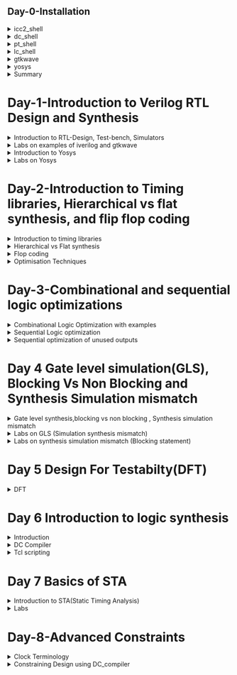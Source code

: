 ## Day-0-Installation

	
 <details>
 <summary>icc2_shell </summary>
ICC2 compiler is a complete netlist-to-GDSII implementation system that includes early design exploration and prototyping, detailed design planning, block implementation, chip assembly, and sign-off-driven design closure. It is invoked using the command icc2_shell     

Below is the screenshot showing the successful launch:

<img width="1085" alt="icc2_shell" src="https://github.com/AbhishekChinchani/Samsung_pd/blob/3e0e2b03e90d202a407834f16c21cc39f0c6500c/Samsung_PD_%23day0/icc2.png">
</details>
 <details>
 <summary>dc_shell</summary>
Design Compiler is the command line interface of Synopsys synthesis tool. It includes innovative topographical technology that enables a predictable flow resulting in faster time to results.It is invoked using the command dc_shell    

Below is the screenshot showing the successful launch:

<img width="1085" alt="dc_shell" src="https://github.com/AbhishekChinchani/Samsung_pd/blob/b8c436bb42d7573a753b7de1dd16dab7a0637486/Samsung_PD_%23day0/dc_shell.png">
</details>

<details>
 <summary>pt_shell</summary>
PrimeTime is a Static Timing Analysis (STA) tool from Synopsys. This is a simple description to use PrimeTime for the VLSI class project. It is invoked using the command pt_shell   

Below is the screenshot showing the successful launch:

<img width="1085" alt="pt_shell" src="https://github.com/AbhishekChinchani/Samsung_pd/blob/b8c436bb42d7573a753b7de1dd16dab7a0637486/Samsung_PD_%23day0/pt_shell.png">
</details>

<details>
 <summary>lc_shell</summary>
Library Compiler (LC) parses this textual information for completeness and correctness, before converting it to a format, used globally by all Synopsys applications. It is invoked using the command lc_shell.   

Below is the screenshot showing the successful launch:

<img width="1085" alt="lc_shell" src="https://github.com/AbhishekChinchani/Samsung_pd/blob/b8c436bb42d7573a753b7de1dd16dab7a0637486/Samsung_PD_%23day0/lc_shell.png">
</details>

<details>
 <summary>gtkwave</summary>
GTKWave is the best free wave viewer and is the recommended viewer by the Icarus Verilog simulation tool. The GTKWave software is used as a simulation tool to verify the Verilog design code through a test bench. It is invoked using the command gtkwave.   

Below is the screenshot showing the successful launch:

<img width="1085" alt="gtkwave" src="https://github.com/AbhishekChinchani/Samsung_pd/blob/b8c436bb42d7573a753b7de1dd16dab7a0637486/Samsung_PD_%23day0/gtkwave.png">
</details>

<details>
 <summary>yosys</summary>
Yosys is a framework for RTL synthesis. It currently has extensive Verilog-2005 support and provides a basic set of synthesis algorithms for various application domains. It is invoked using the command yosys.

Below is the screenshot showing the successful launch:

<img width="1085" alt="yosys" src="https://github.com/AbhishekChinchani/Samsung_pd/blob/b8c436bb42d7573a753b7de1dd16dab7a0637486/Samsung_PD_%23day0/yosys.png">
</details>

<details>
 <summary> Summary </summary>
	
I invoked all the shells using the given commands and attached corresponding screenshots

</details>	

# Day-1-Introduction to Verilog RTL Design and Synthesis

 <details>
 <summary>Introduction to RTL-Design, Test-bench, Simulators</summary>
	 
 **RTL**: It is a design abstraction that models a synchronous digital circuit in terms of the data flow between hardware registers, and the logical operations performed on those signals. In RTL code we write code for combinational and sequential circuits like that of HDL, and VHDL.

 
**Testbench**: It is a program written in any language for the purposes of exercising and verifying the functional correctness of the hardware model as coded. We write this testbench in Verilog. Using this testbench we apply a stimulus to the RTL Design and verify its functionality by checking the output.

**Simulator**: RTL design is checked for adherence to its design specification using simulation by giving simple inputs. The tool used for this purpose is called Simulator. The simulator looks at the input changes and then evaluates the output. It produces an output in the form of a .vcd file.  

</details>	
 <details>
 <summary>Labs on examples of iverilog and gtkwave</summary>

 We performed all the lab examples on the Linux operating system.

 **Iverilog**: Icarus Verilog is an implementation of the Verilog hardware description language compiler that generates netlists in the desired format (EDIF). It supports the 1995, 2001, and 2005 versions of the standard, portions of SystemVerilog, and some extensions.

 **Gtkwave**: GTKWave is a fully featured GTK+ based wave viewer for Unix, Win32, and Mac OSX which reads LXT, LXT2, VZT, FST, and GHW files as well as standard Verilog VCD/EVCD files and allows their viewing.

 We made a directory namely VLSI and inside that directory we cloned vsdflow repository. This repository consists of the required .lib files and verilog codes for practice. 

 Below is the output wave form in gtkwave generated by performing a simulation of good_mux using iverilog. 
 
 The syntax of the code is: iverilog RTL_design_code Testbench
 

<img width="1085" alt="gtkwaveform" src="https://github.com/AbhishekChinchani/Samsung_pd/blob/16a2cefdc8b86645cce423a1fe983085cd3f6197/gtkwave_good_mux.png">
RTL design code of the 2:1 MUX
<img width="1085" alt="good_mux_design_code" src="https://github.com/AbhishekChinchani/Samsung_pd/blob/fa2af7bbb534461466344e6a065345318906e4c5/design%20_of_the_mux.png">
Testbench for 2:1 MUX
<img width="1085" alt="testbench" src="https://github.com/AbhishekChinchani/Samsung_pd/blob/16a2cefdc8b86645cce423a1fe983085cd3f6197/testbench_good_mux.png">

</details>
<details>
 <summary>Introduction to Yosys</summary>

 **Synthesis**: Synthesis in VLSI is the process of converting your code (program) into a circuit. In terms of logic gates, synthesis is the process of translating an abstract design into a properly implemented chip. It is a process of converting a RTL code into a gate level netlist. The tool used for this purpose is called synthesizer.

 **Yosys** : Yosys is a framework for RTL synthesis and more. It currently has extensive Verilog-2005 support and provides a basic set of synthesis algorithms for various application domains. Yosys is the core component of most our implementation and verification flows.

**Verification of synthesized design** : In order to make sure that there are no errors in netlist we need to verify the netlist generated by synthesizer. This can be done by giving netlist and testbench to a simulator which in turn produces a .vcd file , then verifying the vcd file gtkwave. The output produced by this vcd file should be same as the one generated by the RTL design code.

**Faster Cells Vs Slower Cells** :Load in digital circuit is of Capacitence. Faster the charging or dicharging of capacitance, lesser is the celll delay. However, for a quick charge/ discharge of capacitor, we need transistors capable of sourcing more current i.e, we need WIDE TRANSISTORS.

Wider transistors have lesser delay but consume more area and power. Narrow transistors are other way around. Faster cells come with a cost of area and power.

Selection of the Cells: We'll need to guide the Synthesizer to choose the flavour of cells that is optimum for implementation of logic circuit. Keeping in view of previous observations of faster vs slower cells,to avoid hold time violations, larger circuits, sluggish circuits, we offer guidance to synthesizer in the form of Constraints.
</details>

<details>
<summary>Labs on Yosys </summary>
 We were given the overview of this tool and the basic files required to perform the experiment on 2:1 MUX. 
 
 **Procedure** : First we need to read the liberty file using the code
 
 **read_liberty -lib <path of the .lib>**
 
 Then we need read the RTL Design code

 **read_verilog <RTL_Design_file>**

 After this we need to perform synthesis 

 **synth -top <instance_name>**
 
 generating netlist

 **abc -liberty <.lib path>**
 
This Netlist can be viewed in the synthesized circuit form using the **show** command    



<img width="1085" alt="ckt" src="https://github.com/AbhishekChinchani/Samsung_pd/blob/b16bd3962e6b14addfb035fca7c607c20f29a653/twoistoonemux.png">


The Nestlist code 
<img width="1085" alt="netlist" src="https://github.com/AbhishekChinchani/Samsung_pd/blob/f6284eee3d3d3865ac7099cbb31b27a44d7e8787/netlist.png">

Simplified Netlist code 
<img width="1085" alt="netlist" src="https://github.com/AbhishekChinchani/Samsung_pd/blob/f6284eee3d3d3865ac7099cbb31b27a44d7e8787/simp_netlist.png">
</details>


# Day-2-Introduction to Timing libraries, Hierarchical vs flat synthesis, and flip flop coding 

 <details>
 <summary>Introduction to timing libraries</summary>

 **Timing File** consists of ASCII representations of Timing, Area, and Power associated with the Standard cell. The Naming convention in the timing file follows PVT format (Process, Voltage, Temperature). For example, the standard library used in our case was  **sky130_fd_sc_hd_tt_025C_1v8**, this name suggests that we are using 130 nm technology and the process is typical, temperature is 25C, and 1v8 represents the voltage.

Below is the screenshot of a standard library file

<img width = "1085" alt="std_lib" src="https://github.com/AbhishekChinchani/Samsung_pd/blob/8cc214f938b327466e90dde958d486b2d36f7b9d/day%232/lib_file.png">

The timing File also consists of the technology used for standard cells as in the above example it is **CMOS**, it also specifies the delay model, unit of time, unit of voltage, unit of resistance, and many other units. 

For each gate cell based on the number of inputs(N), there will be 2^N combinations, and for each combination leakage power, area, delay, and all related parameters are mentioned. For example, consider the below screenshot the gate mentioned in the screenshot consists of 5 inputs so there will be 2^5 i.e 32 combinations, and for all the combinations power, delay, value, and all the features are mentioned in it.

<img  width="1085" alt="std_lib" src="https://github.com/AbhishekChinchani/Samsung_pd/blob/522961b79bd941674795678a161f1ee5465e484c/day%232/a21110.png">

The timing file consists of many different variations of the same gate cells.

Below image shows the comparison of the power consumption of different flavours of the same gate
<img  width="1085" alt="std_lib" src="https://github.com/AbhishekChinchani/Samsung_pd/blob/d014884bf2fa07de0fa6c458307678c51a5b9f25/day%232/power_consumption.png">

Below image shows the comparison of the delay times of different flavours of the same gate
<img  width="1085" alt="std_lib" src="https://github.com/AbhishekChinchani/Samsung_pd/blob/d014884bf2fa07de0fa6c458307678c51a5b9f25/day%232/delay.png">
</details>
<details>
 <summary>Hierarchical vs Flat synthesis</summary>
	
 **Hierarchical synthesis** : The basic flow of hierarchical design is simple… Dividing a design into multiple blocks (sometimes referred to as sub-chips, sub-blocks, modules, hierarchical blocks, etc.). Designers can work on the blocks separately and in parallel from RTL through physical implementation. Hierarchial design has blocks, subblocks in an hierarchy.

 Consider a multimodule combinational circuit which consists of two sub_modules one that of a **and** gate and other of a **or** gate. Below is the RTL Design code of multimodule.
 


```ruby
module sub_module2 (input a, input b, output y);
	assign y = a | b;
endmodule

module sub_module1 (input a, input b, output y);
	assign y = a&b;
endmodule


module multiple_modules (input a, input b, input c , output y);
wire net1;
sub_module1 u1(.a(a),.b(b),.y(net1));  //net1 = a&b
sub_module2 u2(.a(net1),.b(c),.y(y));  //y = net1|c ,ie y = a&b + c;
endmodule
```
The Schmetic of the multiple  model is as shown in the below figure.
<img  width="1085" alt="hand_writ_ckt" src="https://github.com/AbhishekChinchani/Samsung_pd/blob/0c2e5b9a02719702743f4bf1683199e4fa698174/day%232/multi.jpg">

When we perform synthesis in yosys it generates the following schematic instead of the  above  schematic
<img  width="1085" alt="hier" src="https://github.com/AbhishekChinchani/Samsung_pd/blob/d014884bf2fa07de0fa6c458307678c51a5b9f25/day%232/hier_sch.png">

The yosys considers the module hierarchy and does mapping according to the instantiation.The netlist code for hierarchical implementation of the multiple_modules

```ruby
module multiple_modules(a, b, c, y);
	  input a;
	 input b;
	 input c;
	  wire net1;
	 output y;
  sub_module1 u1 (.a(a),.b(b),.y(net1) );
  sub_module2 u2 (.a(net1),.b(c),.y(y));
endmodule

module sub_module1(a, b, y);
 wire _0_;
 wire _1_;
 wire _2_;
 input a;
 input b;
 output y;
 sky130_fd_sc_hd__and2_0 _3_ (.A(_1_),.B(_0_),.X(_2_));
 assign _1_ = b;
 assign _0_ = a;
 assign y = _2_;
endmodule

module sub_module2(a, b, y);
wire _0_;
 wire _1_;
 wire _2_;
input a;
input b;
 output y;
 sky130_fd_sc_hd__lpflow_inputiso1p_1 _3_ (.A(_1_),.SLEEP(_0_),.X(_2_) );
 assign _1_ = b;
 assign _0_ = a;
 assign y = _2_;
endmodule
```
In the netlist we can observe that separate modules namely sub_module1 sub_module2 are getting created i.e submodules are getting instanstiated not the gate cells


**Flat synthesis** : In Flat synthesis the hierarchies the flattened  out and there is a single module in the netlist i.e the gates are instantiated directly instead of submodules. We apply flat synthesis on the same  design mentioned above. The command used to perform Flat synthesis from yosys are as follows

**read_liberty -lib <path of the .lib>**
 
 **read_verilog <RTL_Design_file>**

 **synth -top <instance_name>**

 **abc -liberty <.lib path>**
 
 **flatten**

**write_verilog -noattr <File_name>**

The synthesized circuit for a flattened netlist is shown in the below image , Here submodules u1 and u2 are flattened 
<img  width="1085" alt="hier" src="https://github.com/AbhishekChinchani/Samsung_pd/blob/d014884bf2fa07de0fa6c458307678c51a5b9f25/day%232/flat_sch.png">

The netlist code of the flattened synthesis is as follows
```ruby

module multiple_modules(a, b, c, y);
	 wire _0_;
	 wire _1_;
	 wire _2_;
	 wire _3_;
	 wire _4_;
	 wire _5_;
	 input a;
	 input b;
	 input c;
	 wire net1;
	 wire \u1.a ;
	 wire \u1.b ;
	 wire \u1.y ;
	 wire \u2.a ;
	 wire \u2.b ;
	 wire \u2.y ;
	output y;
	 sky130_fd_sc_hd__and2_0 _6_ (
	  .A(_1_),
	 .B(_0_),
	 .X(_2_)
	);
	 sky130_fd_sc_hd__lpflow_inputiso1p_1 _7_ (
	  .A(_4_),
	  .SLEEP(_3_),
	  .X(_5_)
	 );
	 assign _4_ = \u2.b ;
	 assign _3_ = \u2.a ;
	 assign \u2.y  = _5_;
	 assign \u2.a  = net1;
	 assign \u2.b  = c;
	 assign y = \u2.y ;
	 assign _1_ = \u1.b ;
	 assign _0_ = \u1.a ;
	 assign \u1.y  = _2_;
	 assign \u1.a  = a;
	 assign \u1.b  = b;
	 assign net1 = \u1.y ;
	endmodule
```
We can see that there is a single module which consist of the gate level instantion of the two submodules .


Performing Synthesis at sub_module level is one of the good practises for the massive designs as it simplifies the debugging process . It is also helpful in cases where there many instances of the same module , Instead of synthesizing all the instances we can synthesize one and duplicate it for others and stitch them together. Here is the synthesized circuit and netlist image of the sub_module1 

<img  width="1085" alt="sub_module1" src="https://github.com/AbhishekChinchani/Samsung_pd/blob/d014884bf2fa07de0fa6c458307678c51a5b9f25/day%232/sub_module1_sch.png">
<img  width="1085" alt="sub_module1" src="https://github.com/AbhishekChinchani/Samsung_pd/blob/d014884bf2fa07de0fa6c458307678c51a5b9f25/day%232/sub_module1_net.png">
</details>

<details>
 <summary>Flop coding</summary>

 **Flop**: They are digital electronic circuits that are used to store information in bits as they have two stable states.Even though the input is not stable it gives stable output.
 
 **Why Flop**
 
 In a combinational circuit, the output changes after the propagation delay of the circuit once inputs are changed. During the propagation of data, if there are different paths with different propagation delays, there might be a chance of getting a *glitch* at the output. *glitch* is a signal value pulse that occurs when a logic level changes two or more times over a short period.

If there are multiple combinational circuits in the design, the occurances of glitches are more thereby making the output unstable.
To curb this drawback, we are going for flops to store the data from the cominational circuits. When a flop is used, the output of combinational circuit is stored in it and it is propagated only at the posedge or negedge of the clock so that the next combinational circuit gets a glitch free input thereby stabilising the output.

We use initialize signals or control pins called set and reset on a flop to initialize the flop, other wise a garbage value to sent out to the next combinational circuit.

**Asynchronous Reset D Flop**

Here the output signal goes low when the reset signal is high , it does not wait for the clock's edge(positive or negative edge ).i.e irrespective of the clock output changes

RTL Design code of positive edge trigerred asynchronous reset D Flop
```ruby
 module dff_asyncres ( input clk ,  input async_reset , input d , output reg q );
	always @ (posedge clk , posedge async_reset)
	begin
		if(async_reset)
			q <= 1'b0;
		else	
			q <= d;
	end
endmodule
```
Simulation

<img  width="1085" alt="sub_module1" src="https://github.com/AbhishekChinchani/Samsung_pd/blob/d014884bf2fa07de0fa6c458307678c51a5b9f25/day%232/asyncres_wave.png">

Synthesized circuit

<img  width="1085" alt="sub_module1" src="https://github.com/AbhishekChinchani/Samsung_pd/blob/d014884bf2fa07de0fa6c458307678c51a5b9f25/day%232/asyncres_sch.png">

**Asynchronous set D Flop**

Here the output signal goes high when the reset signal is high , it does not wait for the clock's edge(positive or negative edge ).i.e irrespective of the clock, output changes

RTL Design code of positive edge trigerred asynchronous set D Flop
```ruby
module dff_async_set ( input clk ,  input async_set , input d , output reg q );
	always @ (posedge clk , posedge async_set)
	begin
		if(async_set)
			q <= 1'b1;
		else
			q <= d;
	end
endmodule
```
Simulation 

<img  width="1085" alt="sub_module1" src="https://github.com/AbhishekChinchani/Samsung_pd/blob/d014884bf2fa07de0fa6c458307678c51a5b9f25/day%232/asyncset.png">

Synthesized circuit

<img  width="1085" alt="sub_module1" src="https://github.com/AbhishekChinchani/Samsung_pd/blob/d014884bf2fa07de0fa6c458307678c51a5b9f25/day%232/asyncset_sch.png">

**synchronous reset D Flop**

Here the output signal goes low whenever the reset signal is high and at the clock edge(positive or negative)

RTL Design code of positive edge trigerred synchronous reset D Flop
```ruby
module dff_syncres ( input clk , input async_reset , input sync_reset , input d , output reg q );
	always @ (posedge clk )
	begin
		if (sync_reset)
			q <= 1'b0;
		else	
			q <= d;
	end
endmodule

```
Simulation

<img  width="1085" alt="sub_module1" src="https://github.com/AbhishekChinchani/Samsung_pd/blob/d014884bf2fa07de0fa6c458307678c51a5b9f25/day%232/syncres_wave.png">

Synthesized circuit

<img  width="1085" alt="sub_module1" src="https://github.com/AbhishekChinchani/Samsung_pd/blob/d014884bf2fa07de0fa6c458307678c51a5b9f25/day%232/syncres_sch.png">

 </details>

 <details>
<summary>Optimisation Techniques</summary>

There many special cases where we don't need any additional hardwares to implement the circuit. For Example consider a case where 3 bit number is multiplied by 2 in this case we dont need any additional hardware and only needs connecting bits to the output and grounding the LSB bit,same is realized by yosys.
```ruby
module mul2 (input [2:0] a, output [3:0] y);
	assign y = a * 2;
endmodule
```
When it comes to multiplying with the powers of 2 it justs need shifting as shown in the below image

<img  width="1085" alt="hand_writ" src="https://github.com/AbhishekChinchani/Samsung_pd/blob/0c2e5b9a02719702743f4bf1683199e4fa698174/day%232/mul2.jpg">

Synthesized circuit

<img  width="1085" alt="sub_module1" src="https://github.com/AbhishekChinchani/Samsung_pd/blob/dcb471494ed4f1dc57ccdb1b59f552acd27d8168/day%232/mul2_sch.png">

Netlist 

<img  width="1085" alt="sub_module1" src="https://github.com/AbhishekChinchani/Samsung_pd/blob/dcb471494ed4f1dc57ccdb1b59f552acd27d8168/day%232/mul2_net.png">

The next special was multiplying a 3 bit number by 9 , the result is as shown in the below image

<img  width="1085" alt="hand_writ" src="https://github.com/AbhishekChinchani/Samsung_pd/blob/0c2e5b9a02719702743f4bf1683199e4fa698174/day%232/mul8.jpg">

The  RTL  Design code

```ruby
module mul8 (input [2:0] a, output [5:0] y);
	assign y = a * 9;
endmodule
```

The synthesized circuit

<img  width="1085" alt="sub_module1" src="https://github.com/AbhishekChinchani/Samsung_pd/blob/dcb471494ed4f1dc57ccdb1b59f552acd27d8168/day%232/mul8_sch.png">

Netlist 

<img  width="1085" alt="sub_module1" src="https://github.com/AbhishekChinchani/Samsung_pd/blob/dcb471494ed4f1dc57ccdb1b59f552acd27d8168/day%232/mul8_net.png">
  
 </details>

 # Day-3-Combinational and sequential logic optimizations 

 <details>
 <summary>Combinational Logic Optimization with examples</summary>

 **Combinational Logic Optimization** squeeze the logic to get most optimized design in terms of area and power. There are various techniques for optimizing the circuit
 
 - constant propagation(Direct propagation)
 - Boolean Logic Optimization(K-Means ,QUine Mckluskey)
   
**Constant Propogation** is an optimization technique used by  synthesis tools to minimize hardware implementation.Constant propagation prevents situations in which values are copied from one place or variable to another only to assign their value to a different variable.

**Example on Constant Propogation** 
<img  width="1085" alt="hand_writ_exam" src="https://github.com/AbhishekChinchani/Samsung_pd/blob/9ee556e759953cfdd337c4c07302f7f415aab031/hand0.jpg">

Consider the above  combinational circuit it consists of and and nor gate, so it requires 6 CMOS transistor to implement , if A is made constant value 0 then A&B will give 0 then 0 and C are given to NOR gate which reduces the expression to C compliment(C`) i.e basically a inverter . By making an input constant we can reduce this combinational circuit to an inverter which can impleneted using only 2 CMOS transistor thus reducing the hardware implementation

**Example for Boolean Logic optimization**
consider a concurrent statement a?(b?c:(c?a:0)):(!c) , this statement is realized using multiple multiplexers. Simplying this equation using boolean reduction techniques we get the output as ~(a^b)

The command to optimize the circuit in yosys is **opt_clean -purge**.

**Example - 1**

RTL Design Code
 ```ruby
module opt_check (input a , input b , output y);
	assign y = a?b:0;
endmodule
```
Synthesized circuit

<img  width="1085" alt="hand_writ_exam" src="https://github.com/AbhishekChinchani/Samsung_pd/blob/a6ae4306290a90ac5e5ffb9a8501a53525be304e/day3/opt_check.png">
 
**Example-2**
RTL Design Code
 ```ruby
module opt_check (input a , input b , output y);
	assign y = a?1:b;
endmodule
```
Synthesized circuit

<img  width="1085" alt="hand_writ_exam" src="https://github.com/AbhishekChinchani/Samsung_pd/blob/a6ae4306290a90ac5e5ffb9a8501a53525be304e/day3/opt_check2.png"> 

**Example-3**
RTL Design Code
 ```ruby
module opt_check3 (input a , input b, input c , output y);
	assign y = a?(c?b:0):0;
endmodule

```
Synthesized circuit

<img  width="1085" alt="hand_writ_exam" src="https://github.com/AbhishekChinchani/Samsung_pd/blob/a6ae4306290a90ac5e5ffb9a8501a53525be304e/day3/opt_check3.png"> 

**Example-4**
RTL Design Code
 ```ruby
module opt_check4 (input a , input b , input c , output y);
	assign y = a?(b?(a & c ):c):(!c);
endmodule


```
Synthesized circuit

<img  width="1085" alt="hand_writ_exam" src="https://github.com/AbhishekChinchani/Samsung_pd/blob/a6ae4306290a90ac5e5ffb9a8501a53525be304e/day3/opt_check4.png"> 

**Example 5**
There is a multi-module  on this we need to try and optimize it 
The commands used for this are :

**read_liberty -lib <library_path>**

**read_verilog <verilog_file>**

**synth -top <module_name>**

**opt_clean -purge**

**abc -liberty <library_path>**

**flatten**



**Example 5**
RTL Design code
```ruby
module sub_module(input a , input b , output y);
	assign y = a & b;
endmodule

module multiple_module_opt2(input a , input b , input c , input d , output y);
	wire n1,n2,n3;
	sub_module U1 (.a(a) , .b(1'b0) , .y(n1));
	sub_module U2 (.a(b), .b(c) , .y(n2));
	sub_module U3 (.a(n2), .b(d) , .y(n3));
	sub_module U4 (.a(n3), .b(n1) , .y(y));
endmodule
```
Before flatten
<img  width="1085" alt="hand_writ_exam" src="https://github.com/AbhishekChinchani/Samsung_pd/blob/a6ae4306290a90ac5e5ffb9a8501a53525be304e/day3/multi_opt2_wf.png"> 

After flatten
<img  width="1085" alt="hand_writ_exam" src="https://github.com/AbhishekChinchani/Samsung_pd/blob/a6ae4306290a90ac5e5ffb9a8501a53525be304e/day3/multi_opt2_fl.png">

**Example 6**
RTL Design code
```ruby
	module sub_module1(input a , input b , output y);
	 assign y = a & b;
	endmodule

	module sub_module2(input a , input b , output y);
	 assign y = a^b;
	endmodule

	module multiple_module_opt(input a , input b , input c , input d , output y);
	wire n1,n2,n3;
	sub_module1 U1 (.a(a) , .b(1'b1) , .y(n1));
	sub_module2 U2 (.a(n1), .b(1'b0) , .y(n2));
	sub_module2 U3 (.a(b), .b(d) , .y(n3));

	assign y = c | (b & n1); 
	endmodule

```
Before flatten
<img  width="1085" alt="hand_writ_exam" src="https://github.com/AbhishekChinchani/Samsung_pd/blob/a6ae4306290a90ac5e5ffb9a8501a53525be304e/day3/multi_opt_wf.png"> 

After flatten
<img  width="1085" alt="hand_writ_exam" src="https://github.com/AbhishekChinchani/Samsung_pd/blob/a6ae4306290a90ac5e5ffb9a8501a53525be304e/day3/multi_opt_fl.png">

</details>

<details>
 <summary>Sequential Logic optimization</summary>

 There are various techniques for Sequential Logic Optimization
 
 - Sequentialal constant propagation
 
 - Advanced 
 	- State Optimization
  
  	- Retiming
   
   	- Sequential Logic cloning

**Sequential Constant Propogation**

Consider a case where asynchronous reset D Flip-flop is fed with d = 0(i.e GND) always so the output will always be 0 irrespective of the timing or circuit.

<img  width="1085" alt="hand_writ_exam" src="https://github.com/AbhishekChinchani/Samsung_pd/blob/9ee556e759953cfdd337c4c07302f7f415aab031/hand1.jpg">

*Advanced*

**State Optimisation**: This is optimisation of unused state. Using this technique we can come up with most optimised state machine.

**Cloning** : It is an optimization technique that duplicates a cell to reduce the load on heavily loaded cell. This technique is usually preffered while performing *PHYSICAL AWARE SYNTHESIS*. Lets consider a flop A which is connected to flop B and flop C through a combination logic. If B and C are placed far from A in the flooerplan, there is a routing path delay. To avoid this, we connect A to two intermediate flops and then from these flops the output is sent to B and C thereby decreasing the delay. This process is called cloning since we are generating two new flops with same functionality as A.

**Retiming** : Sequential circuits can be optimised by retiming. The combinational section of the circuitry is unaffected as it only rearranges the registers in the circuit.
It is a powerful sequential optimization technique used to move registers across the combinational logic or to optimize the number of registers to improve performance via power-delay trade-off, without changing the input-output behavior of the circuit.

**Example 1**
Here flop is inferred in output 
```ruby
module dff_const1(input clk, input reset, output reg q);
	always @(posedge clk, posedge reset)
	begin
		if(reset)
			q <= 1'b0;
		else
			q <= 1'b1;
	end
endmodule
```
Simulation

<img  width="1085" alt="hand_writ_exam" src="https://github.com/AbhishekChinchani/Samsung_pd/blob/a6ae4306290a90ac5e5ffb9a8501a53525be304e/day3/dff_const1_wave.png">

synthesized circuit

<img  width="1085" alt="hand_writ_exam" src="https://github.com/AbhishekChinchani/Samsung_pd/blob/a6ae4306290a90ac5e5ffb9a8501a53525be304e/day3/dff_const1_sch.png">

**Example 2**
Here flop is not inferred in output 
```ruby
module dff_const2(input clk, input reset, output reg q);
	always @(posedge clk, posedge reset)
	begin
		if(reset)
			q <= 1'b1;
		else
			q <= 1'b1;
	end
endmodule

```
Simulation

<img  width="1085" alt="hand_writ_exam" src="https://github.com/AbhishekChinchani/Samsung_pd/blob/a6ae4306290a90ac5e5ffb9a8501a53525be304e/day3/dff_const2_wave.png">

synthesized circuit

<img  width="1085" alt="hand_writ_exam" src="https://github.com/AbhishekChinchani/Samsung_pd/blob/a6ae4306290a90ac5e5ffb9a8501a53525be304e/day3/dff_const2_sch.png">

**Example 3**
 
```ruby
module dff_const3(input clk, input reset, output reg q);
	reg q1;

	always @(posedge clk, posedge reset)
	begin
		if(reset)
		begin
			q <= 1'b1;
			q1 <= 1'b0;
		end
		else
		begin
			q1 <= 1'b1;
			q <= q1;
		end
	end
	endmodule


```
Simulation

<img  width="1085" alt="hand_writ_exam" src="https://github.com/AbhishekChinchani/Samsung_pd/blob/a6ae4306290a90ac5e5ffb9a8501a53525be304e/day3/dff_const3_wave.png">

synthesized circuit

<img  width="1085" alt="hand_writ_exam" src="https://github.com/AbhishekChinchani/Samsung_pd/blob/a6ae4306290a90ac5e5ffb9a8501a53525be304e/day3/dff_const3_sch.png">

**Example 4**

```ruby
	module dff_const4(input clk, input reset, output reg q);
	reg q1;

	always @(posedge clk, posedge reset)
	begin
		if(reset)
		begin
			q <= 1'b1;
			q1 <= 1'b1;
		end
	else
		begin
			q1 <= 1'b1;
			q <= q1;
		end
	end
	endmodule

```
Simulation

<img  width="1085" alt="hand_writ_exam" src="https://github.com/AbhishekChinchani/Samsung_pd/blob/a6ae4306290a90ac5e5ffb9a8501a53525be304e/day3/dff_const4_wave.png">

synthesized circuit

<img  width="1085" alt="hand_writ_exam" src="https://github.com/AbhishekChinchani/Samsung_pd/blob/a6ae4306290a90ac5e5ffb9a8501a53525be304e/day3/dff_const4_sch.png">

**Example 5**

```ruby
	module dff_const5(input clk, input reset, output reg q);
	reg q1;
	always @(posedge clk, posedge reset)
		begin
			if(reset)
			begin
				q <= 1'b0;
				q1 <= 1'b0;
			end
		else
			begin
				q1 <= 1'b1;
				q <= q1;
			end
		end
	endmodule
```
Simulation

<img  width="1085" alt="hand_writ_exam" src="https://github.com/AbhishekChinchani/Samsung_pd/blob/a6ae4306290a90ac5e5ffb9a8501a53525be304e/day3/dff_const5_wave.png">

synthesized circuit

<img  width="1085" alt="hand_writ_exam" src="https://github.com/AbhishekChinchani/Samsung_pd/blob/a6ae4306290a90ac5e5ffb9a8501a53525be304e/day3/dff_const5_sch.png">

</details>

<details>
	
 <summary>Sequential optimization of unused outputs</summary>

 **Example 1**
 ```ruby
	module counter_opt (input clk , input reset , output q);
	reg [2:0] count;
	assign q = count[0];
	always @(posedge clk ,posedge reset)
	begin
		if(reset)
			count <= 3'b000;
		else
			count <= count + 1;
	end
	endmodule
```
synthesis

<img  width="1085" alt="hand_writ_exam" src="https://github.com/AbhishekChinchani/Samsung_pd/blob/f1aea11b3381a7ad84d4fb6b5e5f216c3796ddc1/day3/counter_opt_rep.png">


<img  width="1085" alt="hand_writ_exam" src="https://github.com/AbhishekChinchani/Samsung_pd/blob/f1aea11b3381a7ad84d4fb6b5e5f216c3796ddc1/day3/counter_opt_sch.png">

This is a 3 bit counter with output only LSB so instead of 3 d-flip flop only 1 is used

**Updated Counter**
```ruby
module counter_opt (input clk , input reset , output q);
	reg [2:0] count;
	assign q = {count[2:0]==3'b100};
	always @(posedge clk ,posedge reset)
	begin
	if(reset)
		count <= 3'b000;
	else
		count <= count + 1;
	end
endmodule
```
synthesis

All the other blocks are for incrementing the counter but the output is from 3 input NOR gate

```ruby
module counter_opt (input clk , input reset , output q);
	reg [2:0] count;
	assign q = {count[2:0]==3'b100};
	always @(posedge clk ,posedge reset)
	begin
	if(reset)
		count <= 3'b000;
	else
		count <= count + 1;
	end
endmodule
```
synthesis

<img  width="1085" alt="hand_writ_exam" src="https://github.com/AbhishekChinchani/Samsung_pd/blob/f1aea11b3381a7ad84d4fb6b5e5f216c3796ddc1/day3/updated_counter_rep.png">


<img  width="1085" alt="hand_writ_exam" src="https://github.com/AbhishekChinchani/Samsung_pd/blob/f1aea11b3381a7ad84d4fb6b5e5f216c3796ddc1/day3/updated_counter_sch.png">

</details>

# Day 4 Gate level simulation(GLS), Blocking Vs Non Blocking and Synthesis Simulation mismatch

 <details>
 <summary>Gate level synthesis,blocking vs non blocking , Synthesis simulation mismatch</summary>

 **Gate level Synthesis** 
 Gate-level simulation is a fundamental component of VLSI design verification. This simulation technique involves creating models for the behavior of digital circuits at the gate level, representing individual logic gates and flip-flops. Through gate-level simulations, designers can gain insight into how the circuit will respond to various inputs and clock signals. By simulating signal propagation through gates, it becomes possible to validate the accuracy of logic functionality, pinpoint timing discrepancies, and detect potential issues like glitches or hazards.GLS generates the simulation output by running test bench with the netlist generated from the synthesis of design.

**Why GLS** 

- To verify logic correctness of design after synthesis

- If GLS is run with delay annotion then it can be used for timing analysis 

- To identify errors that might occur due to signal progation delay.

- As Design become more and more complex it becomes difficult to predict their behaviour accurately,GLS offers a comprehensive and a detailed view of circuit operation

**Synthesis Simulation Mismatch** 

Synthesis simulation mismatch denotes the disparities between the anticipated behavior of a circuit as simulated during design and its real-world performance after fabrication. This discrepancy is attributed to factors such as process variations, parasitic effects, and inaccuracies in simulation models. It's a critical concern to guarantee the functional alignment of the manufactured circuit with its intended design.

Synthesis simulation mismatched are mainly caused because of the following reasons 

- Missing sensitivity list
- Blocking vs Non Blocking assignments
- Non standard verilog code

**Missing sensitivity list**
The absence of a complete sensitivity list in VLSI design can give rise to problems. In hardware description languages (HDL) like Verilog, a sensitivity list is utilized to specify the inputs that should activate the execution of a specific process or code block. Inadequate or missing signals in the sensitivity list can lead to inaccurate or unforeseen behavior of the circuit during synthesis or simulation. Ensuring an accurate representation of inputs impacting the logic within a process is vital.

As the synthesizer does not look for sensitivity list and it looks only statements in the procedural block , it infers correct circuit and if we simulate the netlist code , there will be synthesis simulation mismatch. In to order tackle this issue this issue it is important to check the behaviour of the circuit first and then match it with the expected output seen in the simulation. 

**Blocking Vs Non Blocking Assignments**

*Blocking statements* are the type of assignment statements in Hardware Description Language. These assignments are executed sequentially in the order they appear in the code. The next statement will wait for the current one to finish.

Example of blocking assignment 
```ruby
always @posedge(clk) begin
	a = b;
	d = c;
end
```
Improper use of blocking assignments in the always block can lead to synthesis simulation mismatch 

*Non Blocking statements* are also a type of assgnment statements in HDL. These assignments are executed parallely, and the updates to the values  take effect at the end of the time step.

Example of non blocking assignment

```ruby
always @posedge(clk) begin
	a <= b;
	d <= c;
end
```
Inside always block it is always a good practise to use non blocking assignment statements
</details>

<details>

 <summary>Labs on GLS (Simulation synthesis mismatch)</summary>
 
 **Example 1** 
 
 In this example there is no mismatch between the RTL Design simulated wave and Netlist simulated wave.
 ```ruby
module ternary_operator_mux (input i0 , input i1 , input sel , output y);
	assign y = sel?i1:i0;
endmodule
```
simulation

<img  width="1085" alt="hand_writ_exam" src="https://github.com/AbhishekChinchani/Samsung_pd/blob/487d88bd65ce2da9dd49d224ea4c740c05be586e/day4/ter_rtl_wave.png">

Schematic 

<img  width="1085" alt="hand_writ_exam" src="https://github.com/AbhishekChinchani/Samsung_pd/blob/487d88bd65ce2da9dd49d224ea4c740c05be586e/day4/ter_sch.png">

Netlist Simulation 

<img  width="1085" alt="hand_writ_exam" src="https://github.com/AbhishekChinchani/Samsung_pd/blob/487d88bd65ce2da9dd49d224ea4c740c05be586e/day4/ter_gls_wave.png">

In this we see that when select line is 0 , Output follows i0 and when select line is 1 output follows i1. This is same for both the simulations so there is no mismatch.

**Example 2**
Consider a example of mux.In this always block is triggered only when the select line is changed.
```ruby
module bad_mux (input i0 , input i1 , input sel , output reg y);
	always @ (sel)
	begin
		if(sel)
			y <= i1;
		else 
			y <= i0;
	end
endmodule
```
Simulation 

<img  width="1085" alt="hand_writ_exam" src="https://github.com/AbhishekChinchani/Samsung_pd/blob/487d88bd65ce2da9dd49d224ea4c740c05be586e/day4/bad_rtl_wave.png">

Schematic 

<img  width="1085" alt="hand_writ_exam" src="https://github.com/AbhishekChinchani/Samsung_pd/blob/487d88bd65ce2da9dd49d224ea4c740c05be586e/day4/bad_sch.png">

Netlist Simulation

<img  width="1085" alt="hand_writ_exam" src="https://github.com/AbhishekChinchani/Samsung_pd/blob/487d88bd65ce2da9dd49d224ea4c740c05be586e/day4/bad_gls.png">

In this we can see that there is simulation synthesis mismatch , in the RTL design simulation we see that output is changing only when select line is changing but thats not the correct functionality of a mux , the output should change when either the input or select line is changed , this is reflected in the netlist simulation.

**Example 3**
Consider a example of mux.In this the always block is triggered when there is a change in either input or select line. 
```ruby
module good_mux (input i0 , input i1 , input sel , output reg y);
	always @ (*)
	begin
		if(sel)
			y <= i1;
		else 
			y <= i0;
	end
endmodule
```
Simulation 

<img  width="1085" alt="hand_writ_exam" src="https://github.com/AbhishekChinchani/Samsung_pd/blob/487d88bd65ce2da9dd49d224ea4c740c05be586e/day4/good_rtl.png">

Schematic 

<img  width="1085" alt="hand_writ_exam" src="https://github.com/AbhishekChinchani/Samsung_pd/blob/487d88bd65ce2da9dd49d224ea4c740c05be586e/day4/good_sch.png">

Netlist 

<img  width="1085" alt="hand_writ_exam" src="https://github.com/AbhishekChinchani/Samsung_pd/blob/487d88bd65ce2da9dd49d224ea4c740c05be586e/day4/good_gls.png">

Here simulation output are same , i.e output changes when input or select line changes.

</details>

<details>

 <summary>Labs on synthesis simulation mismatch (Blocking statement)</summary>
 
 **Example 4** 
 Here the output depends on the past value of x which is dependent on a and b  and it appears like a imaginary flop.
 
 ```ruby
 module blocking_caveat (input a , input b , input  c, output reg d); 
reg x;
always @ (*)
	begin
	d = x & c;
	x = a | b;
end
endmodule
```

 Simulation
 
 <img  width="1085" alt="hand_writ_exam" src="https://github.com/AbhishekChinchani/Samsung_pd/blob/487d88bd65ce2da9dd49d224ea4c740c05be586e/day4/blk_rtl.png">

 Schematic 

<img  width="1085" alt="hand_writ_exam" src="https://github.com/AbhishekChinchani/Samsung_pd/blob/487d88bd65ce2da9dd49d224ea4c740c05be586e/day4/blk_sch.png"> 

Netlist simulation 

<img  width="1085" alt="hand_writ_exam" src="https://github.com/AbhishekChinchani/Samsung_pd/blob/487d88bd65ce2da9dd49d224ea4c740c05be586e/day4/blk_gls.png"> 

<img  width="1085" alt="hand_writ_exam" src="https://github.com/AbhishekChinchani/Samsung_pd/blob/2ea9ca60553c829f9162484cb1e4049c3064443c/day4/20230829_085956.jpg"> 

This a combinational circuit of or and and gate , in which the output of or gate is given as input to the and gate as shown in the figure , but in the RTL Design code blocking statements are used to define these operations in reverse direction(These statements are executed sequentially) so the and gate is getting input from the  previous output of or gate which acts as imaginary flop. As a result we are getting a different waveform in RTL design simulation , the correct waveform is  obtained  while doing netlist simulation. This causes Synthesis Simulation mismatch. This can be overcome by using non blocking assignment statements in the always block.  
</details>

# Day 5 Design For Testabilty(DFT)

 <details>
 <summary>DFT</summary>
	 
 - **Testabilty** is a relative measure of the effort or cost of testing a logic. A design is said testable if it is well *Controllable* and well *observable*.
     
 - **DFT(Design for testability)** refers to a set of design techniques used to ensure that Integrated circuits can be effectively tested after being fabricated. It aims at incorporating an additional hardware in the design to improve the reliabilty of semiconductor devices .

 - **Why DFT**
   - to make testing processs easier
   - to improve manufacturing quality
   - Reduce time to market as DFT helps in faster debugging and validationof design
   - It ensures long term reliability of the design
  
 - There are 3 main levels of testing after chips are fabricated
    - **Chip level**
    - **Board level**
    - **System level**

 - **Pros and cons**
    - *Pros*
       - Improved test coverage
       - Reduces tester complexity
       - Easy to debug
    - *Cons*
       - Increases complexity of design
       - increases area ,power ,timing and package pins
       - Dependency on external tools for performing DFT methods such as scan based testing  
       
 - **Terminologies in DFT**
    - *Controllability* :  It specifies the difficulty of setting a signal line to a required logic level from primary inputs. We intend  to propagate 0 or 1 depending on the input to each and every node within the target pattern.
    - *Observability* : It specifies the  difficulty of propagating the logic value of the signal line to primary output. It is the ability to measure the state of logic signal.
    -  *Fault* : It is the reperesentation of  defect /physical damage  at the abstracted function level which may/mayn't cause system failure.
    -  *Error* : This is caused by fault, which leads to the malfunction of the system.
    -  *Failure* : This is when the system is not yielding the expected output.
    -  *Fault Coverage* : It is the percentage of the logical faults that can be detected during the test.
             Fault coverage  = (Faults detected)/(Number of Potential faults)

 - **DFT Technique**
    - It refers to the various strategies and methodologies incorporated into design process to make testing and verification more efficient and effective.They are mainly characterized in 2 main techniques:
       - Ad-Hoc : This is a  DFT technique which is applied on a case by case basis to address specific challenges or issues.It includes
          - Custom Logic Design
          - Layout modification
          - Specialized Clocking schemes
          - Custom Testing methods
          - Design Rule Exceptions
          - Power Optimization Techniques
          - Mixed signal customization
        
		- Ad-hoc technique/steps :          

     		1. Avoid Combinational feedback
   
     		2. All flops must be intializable
              
     		3. Partioning a large circuit into small blocks
              
     		4. Provide test control for signals which are not controllable
       
     		5. While designing test logic we have to consider the ATE requirements 


 	- **Structured technique**

  		- Structured Design for Testability (DFT)  refers to the systematic application of design techniques that enhance the testability of integrated circuits (ICs). The goal of structured DFT is to make it easier and more efficient to test and diagnose defects in the manufactured ICs. Here are some key aspects of structured DFT in VLSI design scan chains, boundary sacn , MBist.
  


- **Scan chain Technique** : It is one of the One of the fundamental DFT techniques. A serial path for shifting in test patterns and capturing test results is built by including scan flip-flops in the architecture. This allows for comprehensive testing of the logic paths within the design. Structured DFT emphasizes proper insertion of scan chains and their management to maximize fault coverage. It is used to *shift in shift out* test data.Scan chains are formed by connecting flip-flops in a serial manner, often using multiplexers to enable the shift-in and shift-out operations. These chains provide easy access to the internal nodes of the design for testing. There are 3 types of scan flip flops namely multiplexed, clocked,lssd. The *Chain length*  means the number of flops in a single scan chain.Larger the chain length longer the time it take to shift in and shift out.

  No of ports required = 2 X Number of scan chain

  No of cycles to run pattern = 2 X longest scan chain in the design
  
-  **Purpose of Scan Chains** :

	-  Scan chains are used to detect manufacturing defects present in the combinational logic of the design.

 	-  To check whether each path of the manufactured devices is working at functional frequency

- **Basic ATE functionality**
	
   - Scan in phase
     
   - Parallel Measure
     
   - Parallel Capture
     
   - First scan out phase
     
   - Scan out phase

</details>

# Day 6 Introduction to logic synthesis

 <details>
 <summary>Introduction</summary>
	 
 <ins> **Digital Circuit** </ins>
 
 A Digital circuit is a fundamental component of modern electronic devices. It is designed to process and manipulate binary data which consists of ones and zeros , commonly known as "bits".Digital circuits are integral to a wide range of applications from simple logic gates to complex microprocessors.These descriptions have been articulated within the behavioural model of a design implementated in HDL and VHDL.These specification conveyed through a programming language constitutes the RTL representation.

 Here are sopme important points on digital circuits:

  - Binary Logic
  - Basic Components
  - Boolean Algebra
  - Clock Signals
  - Sequential Logic Gate
  - Combinational Logic Gate


<ins> **Synthesis** </ins>

Synthesis in VLSI is the process of converting your code (HDL or VHDL program) into a circuit. In terms of logic gates, synthesis is the process of translating an abstract design into a properly implemented chip. It is a process of converting a RTL code into a gate level netlist. The tool used for this purpose is called synthesizer.Some of the key concepts of Synthesis are :

**High-Level to Low-Level Transformation**: VLSI synthesis bridges the gap between the high-level hardware description, often in a Hardware Description Language (HDL) like VHDL or Verilog, and the low-level gate-level representation. It transforms an abstract design into a netlist consisting of logic gates, flip-flops, and interconnections.

**Optimization**: Synthesis tools aim to optimize the design for various factors, including area, power consumption, and performance. They strive to find the most efficient way to implement the given functionality within the constraints.

**Technology Mapping** : During synthesis, the design is mapped to a specific semiconductor technology library. This involves selecting appropriate gates and components from the library that best fit the design's requirements.

**Clock Domain Management** : Managing clock domains and ensuring proper synchronization is crucial. Synthesis tools handle clock gating, clock tree synthesis, and other techniques to ensure the design functions correctly under various clocking scenarios.

**Timing Analysis** : Timing analysis is a critical part of VLSI synthesis. It ensures that signals meet the required setup and hold times, and that the design operates at the desired clock frequency.

**Area and Power Optimization** : Achieving a balance between silicon area and power consumption is a constant challenge. Synthesis tools employ techniques like logic optimization, resource sharing, and power gating to address these concerns.

**Sequential and Combinational Logic** : VLSI synthesis differentiates between sequential logic (e.g., flip-flops) and combinational logic (e.g., logic gates) and optimizes them separately to ensure proper functionality.

**Verification**: The synthesized design undergoes rigorous verification to confirm that it behaves as intended. This includes simulation, formal verification, and other testing methods.

**Iterative Process** : VLSI synthesis is often an iterative process. Designers make adjustments to the high-level description based on the synthesis results, seeking a balance between design goals and constraints.

**Final Design Handoff** : Once synthesis is complete, the final netlist is handed off for physical design, which includes placement and routing, leading to the creation of masks for chip fabrication.

In conclusion, Synthesis is a pivotal step in the development of integrated circuits. It transforms abstract hardware descriptions into physical layouts, optimizing for factors like area, power, and performance. This process is essential for the creation of the complex and advanced semiconductor chips that power modern electronic devices.

<ins> **.lib file** </ins>

It is a collection of logical modules of different flavours of basic logic gates.It describes the timing and power characteristics of standard cells and other componenets used in IC Designs. It serves a comprehensive library that provides essential information to electronic design automation.

 *Contents of .lib*  

A typical Liberty file contains detailed information about the behaviour of standard cells, including

- **Timing Information** : This includes delay, transition and capacitance values associated with the standard cells. Timing information specifies how the cells behave under different input conditions.
- **Power Information** : Liberty file also provides data on power consumption , including static power and dynamic power characteristics. This information is crucial for optimizing the power consumption in IC.
- **Functional Behaviour** : Descriptions of the logical functionality of standard cells, such as input and output pins and logical equations and any additional attributesthat define their operation.
- **Operating Conditions** : Liberty files may include information about different operating condition in terms of process , voltage and temperature under which all cells are characterized.

Liberty files are essential for following reasons:

- **Timing Analysis** : EDA tools use Liberty files to perform static timing analysis, ensuring that the IC design meets specified timing constraints. This is critical for achieving desired performance targets.

- **Power Optimization** : Power consumption is a significant concern in modern IC design. Liberty files provide power data that allows designers to optimize power usage and meet energy efficiency goals.

- **Design Closure** : During the design process, designers use Liberty files to guide the synthesis, placement, and routing of standard cells. The data in these files helps achieve design closure by ensuring that the design meets performance, power, and area targets.

- **Variability Handling** : Variability in manufacturing processes can impact the behavior of standard cells. Liberty files may include data for different process corners to account for manufacturing variations.

<ins> **Constraints** </ins>

In VLSI design, constraints are essential parameters and limitations that guide the development process to ensure that the resulting integrated circuits (ICs) meet specific performance, timing, and functionality requirements. These constraints play a crucial role in achieving a successful VLSI design.


</details>

<details>

 <summary>DC Compiler</summary>

 **Design Compiler** , often abbreviated as DC, is a high-level synthesis tool developed by Synopsys, a leading provider of EDA solutions. It plays a pivotal role in the process of designing complex integrated circuits (ICs) and is an integral part of modern VLSI design flows.

 Important terms used 
 - **Synopsys Design Constraints(SDC)** : These are the design constraints which are supplied to DC to enable appropriate optimization suitable for achieving the best implementation.
- **.lib** : Design Library which contains the Standard cells.
- **.db** : Same as .lib but in a different format. DC understands libraries in .db format
- **.ddc** : Synopsys propreitary format for storing the design information. DC can write out and read in DDC.
- **Design** : RTL files which has the behavioral model of the design.

<ins> **DC synthesis flow** </ins>

```ruby
		Read STD Cell/tech.lib
			 ↓
		Read Design (Verilog and Design.lib)
			 ↓
		Read SDC
			 ↓
		Link the Design
			 ↓
		Synthesize
			 ↓
		Generate Report and analyse QoR
			 ↓
		Write out the Netlist
  ```
The DC compiler does not understand .lib , so the .lib is converted to .db format. lib format is for user reference.

<ins>**Labs on DC Compiler**</ins>

**Invoking DC compiler**
First we need to enable C shell and then invoke dC shell with the commands shown below

```ruby
>> csh
>> dc_shell
```
<img  width="1085" alt="hand_writ_exam" src="https://github.com/AbhishekChinchani/Samsung_pd/blob/de0c4050082b98433594827daa8c1abae0c0e903/snaps/dc_invoke">



Then we echo target library and link_library which returns an imaginary pointer library namely your library, which needs to be set.
```ruby
>>>echo $target_library
>>>echo $link_library
```
<img  width="1085" alt="hand_writ_exam" src="https://github.com/AbhishekChinchani/Samsung_pd/blob/67124783772161a8b5a7f1768299ad0895244d93/snaps/lab3_ss2">


Consider a example of a Mux connected to D Flip flop as ahown in the figure as follows

<img  width="1085" alt="hand_writ_exam" src="https://github.com/AbhishekChinchani/Samsung_pd/blob/fdfd19c7e44993377e55fc70529f7e025e4f73db/day6/20230904_212145.jpg">

The RTL design code is 
```ruby
module lab1_flop_with_en ( input res , input clk , input d , input en , output reg q);
always @ (posedge clk , posedge res)
begin
	if(res)
		q <= 1'b0;
	else if(en)
		q <= d;	
end
endmodule
```
Synthesis of this design code can be done using the following commands
```ruby
read_verilog <path of design file>
read_db <path of .db>
write -f verilog -out <net_filename>
```
Below is the screenshot of the output window after compile
This generates the netlist file but it consists of some seqgen library as shown in the figure and not the .db file even though we have read the .db file, This is beacuse we didn't set link and target library,

<img  width="1085" alt="hand_writ_exam" src="https://github.com/AbhishekChinchani/Samsung_pd/blob/67124783772161a8b5a7f1768299ad0895244d93/snaps/lab1_dc_wisky_seqgen">

To set the link_library and target_library we use the following commands
```ruby
set target_library <path of .db>
set link_library { * path of the .db }
link
compile
write -f verilog -out <net_filename>
```
After compiling the we get the output as shown in the figure

<img  width="1085" alt="hand_writ_exam" src="https://github.com/AbhishekChinchani/Samsung_pd/blob/67124783772161a8b5a7f1768299ad0895244d93/snaps/lab1_link_compile">

The generated netlist

<img  width="1085" alt="hand_writ_exam" src="https://github.com/AbhishekChinchani/Samsung_pd/blob/67124783772161a8b5a7f1768299ad0895244d93/snaps/lab1_net_with_sky">


**Labs on Design Vision**

Design Vision is a widely used Electronic Design Automation (EDA) tool in the field of VLSI. It is developed by Synopsys and is primarily used for logic synthesis, formal verification, and other essential tasks in the VLSI design flow.

To launch Design Vision we need to enable c shell and then give design Vision
```ruby
csh
design_vision
```
After launching the design_vison first we need to the net to .ddc which is read by Design_vision tool which can be done by using the below command
```ruby
 write -f ddc -out <filename_name>
```
Then we can start GUI and then read the .ddc file generated above. This ddc file contains all the information of the tool memory of that particular session. ddc is synopys proprietary format i.e it can be read only br synopsys tools.When the .db is read it automatically reads the linked .db file as shown in the below figure. 

<img  width="1085" alt="hand_writ_exam" src="https://github.com/AbhishekChinchani/Samsung_pd/blob/67124783772161a8b5a7f1768299ad0895244d93/snaps/lab2_dv1">

When we click lab1 and then schematic we get the schematic view of the Design

<img  width="1085" alt="hand_writ_exam" src="https://github.com/AbhishekChinchani/Samsung_pd/blob/67124783772161a8b5a7f1768299ad0895244d93/snaps/lab2_dv2">

If we want to see the gate level implementation then we need to double click the module.

<img  width="1085" alt="hand_writ_exam" src="https://github.com/AbhishekChinchani/Samsung_pd/blob/67124783772161a8b5a7f1768299ad0895244d93/snaps/lab2_dv3">

**Lab on .synopsys_dc.setup**

Consider a case where there are multiple .db files used and we cannot skip any of them , then it is nearly impossible to indvidually set all the .db files. In order to resolve this we can create a file namely *.synopsys_dc.setup* file in home diresctory of workspace.

When dc_shell is invoked, the shell looks the .synopsys_dc.setup file in user_home_directory. The order of priority is, if file exists in user_home_directory then that will be picked and the installed (default) is ignored. If not found, then installed one is picked. All repetitive tasks which are needed for tool setup can be pointed in this file. So when the dc_shell is invoked all the .dbs are set automatically

<img  width="1085" alt="hand_writ_exam" src="https://github.com/AbhishekChinchani/Samsung_pd/blob/67124783772161a8b5a7f1768299ad0895244d93/snaps/lab3_ss1">

The .synopys_dc.setup file for the above example of mux and d flip flop is as follows

```ruby
set target_library /home/a.chinchani/DC_WORKSHOP/lib/sky130_fd_sc_hd_tt_025c_1v80.db
set link_library {* $target_library }
```

</details>

<details>

 <summary>Tcl scripting</summary>
 Tcl, short for "Tool Command Language," is a dynamic and interpreted scripting language that was created to serve as a simple and efficient scripting tool. Tcl is known for its ease of use, flexibility, and extensibility, making it widely adopted in various domains.
 
 This is widely used language in VLSI

 Basic Tcl Commands

 Assigning a variable
 ```ruby
set a 10
ser b 10
set a [expr $a + $b]
```

if else condition

```ruby
if { condition } {
<statements>
} else {
<statements>
}
```
while loop

```ruby
while {<condition>} {
/statements
}
```
For loop

```ruby
for {<looping variable>} {condition} {incr/decr} {
/statements
}

```
For each 

```ruby
foreach var list{
statement
}
```

For each in the case of collection

```ruby
foreach_in_collection var collection {
statement
}
```

Labs on TCL

Example 1 on assigning the variable and for loop

<img  width="1085" alt="hand_writ_exam" src="https://github.com/AbhishekChinchani/Samsung_pd/blob/67124783772161a8b5a7f1768299ad0895244d93/snaps/lab4_1">

Example 2 on while loop

<img  width="1085" alt="hand_writ_exam" src="https://github.com/AbhishekChinchani/Samsung_pd/blob/67124783772161a8b5a7f1768299ad0895244d93/snaps/lab4_2">

Example 3 is tool specific it returns the collection of all the standard cells containing and in the .lib file, it is done using

```ruby
get_lib_cells */*and*
```

<img  width="1085" alt="hand_writ_exam" src="https://github.com/AbhishekChinchani/Samsung_pd/blob/67124783772161a8b5a7f1768299ad0895244d93/snaps/lab4_3">

when we try to print this collection we get _sel3 which is basically a pointer address. Collection is basically the collection of pointers

<img  width="1085" alt="hand_writ_exam" src="https://github.com/AbhishekChinchani/Samsung_pd/blob/67124783772161a8b5a7f1768299ad0895244d93/snaps/lab4_4">

To get the cell name we need to use the command as used in the below screenshot

<img  width="1085" alt="hand_writ_exam" src="https://github.com/AbhishekChinchani/Samsung_pd/blob/67124783772161a8b5a7f1768299ad0895244d93/snaps/lab4_5">

These codes can be written in tickle file

Consider a example 

<img  width="1085" alt="hand_writ_exam" src="https://github.com/AbhishekChinchani/Samsung_pd/blob/67124783772161a8b5a7f1768299ad0895244d93/snaps/lab4_8">


output

<img  width="1085" alt="hand_writ_exam" src="https://github.com/AbhishekChinchani/Samsung_pd/blob/67124783772161a8b5a7f1768299ad0895244d93/snaps/lab4_7">



</details>


# Day 7 Basics of STA

 <details>
	 
 <summary>Introduction to STA(Static Timing Analysis)</summary>

 **Static Timing Analysis** 
Static Timing Analysis (STA) is a crucial step in the design and verification of digital integrated circuits, ensuring that they meet timing requirements and operate reliably.

STA is used to assess the timing performance of digital circuits without the need for actual simulation. It ensures that signals propagate through a circuit within specified time constraints, guaranteeing proper functionality and meeting performance targets.
 
**Delay** 

Delay refers to the time it takes for a signal to propagate from one point in a digital circuit to another. Delay is a critical parameter in design because it affects the performance, power consumption, and reliability of the integrated circuit.

 A *Max Delay Constraint* refers to a design specification or requirement that imposes an upper limit on the delay a signal can experience while propagating through a specific path or circuit within an integrated circuit. Consider a example of 2 D flip flop connected with a combinational logic in between them.
 
 Tck >= Tcq + Tcomb + Tst

 "Min Delay constraint" refers to a design specification or requirement that sets a minimum allowable delay for a signal to propagate through a specific path or circuit within an integrated circuit. This constraint is used to ensure that certain signals within the circuit do not propagate too quickly, which can lead to timing violations and potential operational issues.
 
Thold < Tcq + Tcomb

 Delay can well understood with the water bucket analogy , consider a case in which 2 buckets of 5 gallon each are being filled using the inflow of water from 2 separate pipes whose inflows are 1 gallon per minute and 5 gallon per minute respectively. The time taken by the bucket 1 to fill from 20 % to 80% is 3 min and for the other one it is 0.6 min. This case can be corelatted in VLSI as follows.

 Inflow water => Inflow of current
 
 Pipe 1 with higher inflow => less trasnsition delay
 
 Pipe 2 with lower inflow  => high transition delay

The size of the bucket also matters , which can be correlated with the load capacitance.

Delay of the cell is a function of **input transition** and **load capacitance**

**Timing Arc**

Timing arcs in VLSI (Very Large Scale Integration) design are critical components of the timing analysis process. They define the relationship between the input and output transitions of a specific logic element, such as a flip-flop or a gate, and the resulting delay through that element. Timing arcs capture the intricate behavior of digital components, taking into account factors like rising and falling edges, setup and hold times, and the propagation delay. 

*Combinational Cells Timing arcs* : It captures the delay information from every input pin to every output pin which it can control
 
 ![image](https://github.com/AbhishekChinchani/Samsung_pd/assets/142480501/0b1ef5a8-cf65-47f4-9f44-6d032ab26447)

 Consider a case of 2:1 Mux this has 3 timing arcs
 
 A -> Z

 B -> Z

 sel -> Z

 this implies that Z ooutput can change from either A,B or sel

 **Sequential Cells Timing arcs* 

 For D flip flop it is Clock to Q delay timing arc and setup , hold time arcs. 

 For Latches it is clock to Q delay timing arc , D to Q timing arcs ,setup hold time arcs


**Constraints** 

In VLSI (Very Large Scale Integration) design, **constraints** are specifications and limitations applied to various aspects of the design process to ensure that the resulting integrated circuit meets its intended requirements and performs as expected. These constraints play a crucial role in guiding the design and verification of VLSI circuits.

Why constraints ?

Consider a circuit as shown in the figure

![image](https://github.com/AbhishekChinchani/Samsung_pd/assets/142480501/1e441935-b3ec-466a-aef1-94eff67280f8)


Here if the setup time for all the components is 0.5 ns and and propagation delay of the selected gates are 0.5 ns and 0.7 ns for not and and gate respectively.

Tck for path from 1st flop is 2.2 ns 

Tck for path from 2nd clk is 1.7 ns

The max delay is 2.2 ns which is called the critical path as it detemines the clock frequeny

In practical cases we set the working frequency and then calculate the required propogation delay. In this example if the Tck path from the 1st flop setup time and clock to q delay is almost fixed 0.5 ns if we need to make this work at clock frequency of 200 MHz i.e 2 ns which implies the and gate propogation delay should be 1 ns . so who will tell the tool to pick the and gate with proper propagtion delay of 1 ns instead of 1.2 ns . So for this we need constraints

**Timing paths** in VLSI  design are specific routes or signal paths within a digital circuit where the timing characteristics, including signal propagation delays, setup times, hold times, and clock-to-q delays, are analyzed to ensure the circuit's correct and reliable operation. These paths are crucial for timing analysis and play a central role in achieving the desired performance and functionality of the integrated circuit. Timing paths typically include a starting point (often a flip-flop or input pin), a set of logic gates and interconnections, and an ending point (another flip-flop or output pin). 

Start points of timing path

- Input ports
- Clock pins of regs

End point of timing path

- Output ports
- D pin of D flip flop / D Latch


Always the timing path start at one of the start point and ends at one of the end point

Clock -> D (Reg 2 Reg)

Clock  -> Output port (I/O timing path)

input port -> D (I/O timing path)

input port -> Output port (These should not be present)


Consider the circuit 

![image](https://github.com/AbhishekChinchani/Samsung_pd/assets/142480501/416bcaf4-bf15-416e-94a1-14216b4d27c4)


- In this Reg 2 Reg is constrained by clock
  
- Reg to out is constrained by Output external delay , load and clock . 

- In 2 Reg is constrained by input external delay ,clock, input transition.

In addition to this Input transition delays are also constrained as signal transition are not ideal . As we know that delays are function of input transition and load capacitance they both need to be constrained.


</details>

<details>

<summary> Labs </summary>

Timing File (.lib) consists of ASCII representations of Timing, Area, and Power associated with the Standard cell. The Naming convention in the timing file follows PVT format (Process, Voltage, Temperature). For example, the standard library used in our case was sky130_fd_sc_hd_tt_025C_1v8, this name suggests that we are using 130 nm technology and the process is typical, temperature is 25C, and 1.8 V represents the voltage.

<img  width="1085" alt="hand_writ_exam" src="https://github.com/AbhishekChinchani/Samsung_pd/blob/e731f71ac7b93042821dee66ad994eae01ef8d6f/day7/opening_lib.png">

The timing File also consists of the technology used for standard cells as in the above example it is CMOS, it also specifies the delay model, unit of time, unit of voltage, unit of resistance, and many other units.

This also includes different different flavours of the same logic gates.

.lib also contains leakage power , area , timing sense of each different flavours of gate cells.

<img  width="1085" alt="hand_writ_exam" src="https://github.com/AbhishekChinchani/Samsung_pd/blob/e731f71ac7b93042821dee66ad994eae01ef8d6f/day7/and2_area.png">

A Look-Up Table (LUT) in a Liberty file is a component that defines the logical behavior and timing characteristics of a combinational logic cell within a digital library. Liberty files are used in the electronic design automation (EDA) industry to represent libraries of standard cells that can be used in VLSI (Very Large Scale Integration) design.

index1 represents input transition , index2 represeents output load capacitance

example of and2_1 gate index table

<img  width="1085" alt="hand_writ_exam" src="https://github.com/AbhishekChinchani/Samsung_pd/blob/e731f71ac7b93042821dee66ad994eae01ef8d6f/day7/and2_index.png">

A Boolean function is considered "unate" if it satisfies the unateness property, which relates to the behavior of the function with respect to the input variables. Unate functions are important in logic optimization and simplification processes, such as those used in logic synthesis and minimization.

There are two main types of unateness:

Positive Unate Function: A Boolean function is considered positive unate with respect to a particular input variable if, for any assignment of values to the other input variables, the function either remains constant or increases as the specified input variable transitions from 0 to 1. In other words, the function depends only on the positive (1) values of that input variable.

Negative Unate Function: A Boolean function is considered negative unate with respect to a particular input variable if, for any assignment of values to the other input variables, the function either remains constant or decreases as the specified input variable transitions from 0 to 1. In this case, the function depends only on the negative (0) values of that input variable.

And gate is an example of positive Unateness

<img  width="1085" alt="hand_writ_exam" src="https://github.com/AbhishekChinchani/Samsung_pd/blob/e731f71ac7b93042821dee66ad994eae01ef8d6f/day7/and2_1_unnate.png">

Comparing 2 differnt flavour of and gates namely and2_1 and and2_2 , we see that area of and2_2 > and2_1

<img  width="1085" alt="hand_writ_exam" src="https://github.com/AbhishekChinchani/Samsung_pd/blob/e731f71ac7b93042821dee66ad994eae01ef8d6f/day7/and2_cmparea.png">

Sequential flops have clock pin as true

<img  width="1085" alt="hand_writ_exam" src="https://github.com/AbhishekChinchani/Samsung_pd/blob/e731f71ac7b93042821dee66ad994eae01ef8d6f/day7/sdf_clktrue.png">

Unnateness of D flip flop negative edge triggered

<img  width="1085" alt="hand_writ_exam" src="https://github.com/AbhishekChinchani/Samsung_pd/blob/e731f71ac7b93042821dee66ad994eae01ef8d6f/day7/sdf_unnate_clk.png">

Unateness of D latch positive edge triggered 

<img  width="1085" alt="hand_writ_exam" src="https://github.com/AbhishekChinchani/Samsung_pd/blob/f151c2a9853ff8a3480daba1361086d8a79045f9/day7/sdltr_positive_edge_falling%20edge.png">

**lab on .lib in dc_compiler** 

example 1 : to print all the sequential gates 

<img  width="1085" alt="hand_writ_exam" src="https://github.com/AbhishekChinchani/Samsung_pd/blob/f151c2a9853ff8a3480daba1361086d8a79045f9/day7/seq_dc.png">

example 2 : prints the library linked

<img  width="1085" alt="hand_writ_exam" src="https://github.com/AbhishekChinchani/Samsung_pd/blob/f151c2a9853ff8a3480daba1361086d8a79045f9/day7/dc_listlib.png">

example 3: Prints the list of cells from the collection

<img  width="1085" alt="hand_writ_exam" src="https://github.com/AbhishekChinchani/Samsung_pd/blob/f151c2a9853ff8a3480daba1361086d8a79045f9/day7/dc_and_list.png">

example 4: prints the pins associated with the gate cell and functionality of a particular gate

<img  width="1085" alt="hand_writ_exam" src="https://github.com/AbhishekChinchani/Samsung_pd/blob/f151c2a9853ff8a3480daba1361086d8a79045f9/day7/dc_lib_attribut_nand4bb.png">

example 5: prints the pins along with the direction of and2_0 gate 

<img  width="1085" alt="lib_dir_and" src="https://github.com/AbhishekChinchani/Samsung_pd/blob/f5aa4ba165a0fb2b7b9287f06584e6bc4cb8e860/day7cont/dc_lib_dir.png">

example 6: prints the pins along with the direction of nand4b_1 gate 

<img  width="1085" alt="nand4b_1" src="https://github.com/AbhishekChinchani/Samsung_pd/blob/f5aa4ba165a0fb2b7b9287f06584e6bc4cb8e860/day7cont/dc_lib_nand4b_1.png">

it also prints the boolean expression i.e function of that cell

example 7: prints the pins along with the direction of and4bb_2 gate 

<img  width="1085" alt="and4bb_1" src="https://github.com/AbhishekChinchani/Samsung_pd/blob/f5aa4ba165a0fb2b7b9287f06584e6bc4cb8e860/day7cont/dc_lib_and4bb_2.png">

it also prints the boolean expression i.e function of that cell

example 8: A tcl program which takes the list of cells as input and prints the output pins along with its functionality

```ruby
set mylist [list sky130_fd_sc_hd__tt_025C_1v80/sky130_fd_sc_hd__nand2_1 \
sky130_fd_sc_hd__tt_025C_1v80/sky130_fd_sc_hd__nand2_2 \
sky130_fd_sc_hd__tt_025C_1v80/sky130_fd_sc_hd__nand2_4 \
sky130_fd_sc_hd__tt_025C_1v80/sky130_fd_sc_hd__nand2_8 \
sky130_fd_sc_hd__tt_025C_1v80/sky130_fd_sc_hd__nand2b_1 \
sky130_fd_sc_hd__tt_025C_1v80/sky130_fd_sc_hd__nand2b_2 \
sky130_fd_sc_hd__tt_025C_1v80/sky130_fd_sc_hd__nand2b_4 \
sky130_fd_sc_hd__tt_025C_1v80/sky130_fd_sc_hd__nand3_1 \
sky130_fd_sc_hd__tt_025C_1v80/sky130_fd_sc_hd__nand3_2 \
sky130_fd_sc_hd__tt_025C_1v80/sky130_fd_sc_hd__nand3_4 ];

foreach var $mylist {
  foreach_in_collection var_pins [get_lib_pins ${var}/* ] {
      set pin_name [get_object_name $var_pins];
      set pin_dir [get_lib_attribute $pin_name direction];
      if { $pin_dir == 2 } {


          set pin_func [get_lib_attribute $pin_name function];

          echo $pin_name $pin_dir $pin_func ;
       }
    }
} 
```
<img  width="1085" alt="tclpgm1" src="https://github.com/AbhishekChinchani/Samsung_pd/blob/f5aa4ba165a0fb2b7b9287f06584e6bc4cb8e860/day7cont/dc_tcl_pgm1.png">

example 9: Prints the attributes of the cell/pin

<img  width="1085" alt="pinattri" src="https://github.com/AbhishekChinchani/Samsung_pd/blob/f5aa4ba165a0fb2b7b9287f06584e6bc4cb8e860/day7cont/dc_attri.png">

<img  width="1085" alt="pinattri1" src="https://github.com/AbhishekChinchani/Samsung_pd/blob/f5aa4ba165a0fb2b7b9287f06584e6bc4cb8e860/day7cont/dc_attri2.png">

example 10: List of all attributes

<img  width="1085" alt="listattri1" src="https://github.com/AbhishekChinchani/Samsung_pd/blob/f5aa4ba165a0fb2b7b9287f06584e6bc4cb8e860/day7cont/list_attr.png">

</details>

# Day-8-Advanced Constraints


	
 <details>
 <summary>Clock Terminology</summary>

 - We know that when the when the clock is constrained , Actually clock period gets constrained , which in turn limits the combinational delay 
 i.e 

   *Tclk >= Tcq + Tcomb + Tst*

   *Tcomb <= Tclk - (Tcq + Tst)*

 - **Clock Generator** are a critical component of VLSI (Very Large Scale Integration) circuits, playing a fundamental role in synchronizing various components of an integrated circuit 
    (IC). They provide clock signals that control the timing of digital operations within the IC. Clock generators are designed to produce clock signals with specific characteristics, 
    such as frequency, duty cycle, and phase, to meet the requirements of the overall system.

   Types of clock generators
   
   - Oscillators: These are widely used as clock generators. They generate continuous periodic signals without an external input. Common types include RC oscillators, LC oscillators, and crystal oscillators.

   - Phase-Locked Loops (PLLs): PLLs are versatile clock generators that can generate clock signals with adjustable frequency and phase. They are often used for clock synchronization and  multiplication.
   
   - Delay-Locked Loops (DLLs): DLLs are used to align the phase of a clock signal with respect to another reference clock signal.
   
   - Ring Oscillators: These are simple but effective oscillators often used for generating clock signals with relatively low frequencies.
   
   - Crystal Oscillators: They are highly stable and accurate oscillators that use piezoelectric crystals to generate clock signals.

- **Clock Distribution**

   Once generated, clock signals need to be distributed to various parts of the IC while maintaining their timing integrity. Clock trees are used for this purpose, which involve a 
  hierarchical network of buffers and repeaters to ensure the clock signal reaches all parts of the chip with minimal skew.

   **Clock skew** is a phenomenon in digital design and VLSI (Very Large Scale Integration) circuits where clock signals, which are supposed to be synchronized and have the same edge (rising 
   or falling), arrive at different parts of the circuit at slightly different times.

  ![image](https://github.com/AbhishekChinchani/Samsung_pd/assets/142480501/fcc681ed-e268-4965-b71e-5f0bbaa632cd)

  Consider the above circuit in this the clock arrives at flop B at 100 ps and at flop A at 100 ps. From this it clear that clock doesnot arrive at same time for all flops. This 
  difference in arrival of clock is called skew.

  	- Deterministic Clock Skew: Deterministic clock skew is predictable and results from known factors such as wire delays, signal routing, and clock distribution. It is typically 	caused by the physical characteristics of the circuit and can be analyzed and compensated for during the design phase. Techniques like clock tree synthesis and buffer insertion 	are used to mitigate deterministic skew.

  	- Random Clock Skew: Random clock skew, also known as process-induced skew, is caused by manufacturing process variations that affect the timing of signals. These variations can 	lead to slightly different propagation delays for clock signals across different parts of a chip. Random skew is not easily predictable and can vary from chip to chip, even 		within the same manufacturing batch. To address random skew, designers often use techniques like over-design and guard-banding to ensure that the circuit operates reliably under 	worst-case conditions.

	- Global Clock Skew: Global clock skew refers to the difference in arrival times of a clock signal at various points across the entire chip. It affects all elements of the chip 	and can lead to synchronization issues between different clock domains. Managing global clock skew is a critical aspect of clock distribution in large and complex integrated 		circuits. Global skew can be reduced by careful clock tree synthesis and by minimizing the length of critical paths in the design.

	- Local Clock Skew: Local clock skew is specific to a particular region or block within the chip. It can result from variations in the lengths of wires or traces that carry the 	clock signal to different parts of a block. Local skew is often easier to manage than global skew because it affects a smaller portion of the chip. Techniques like buffer 		insertion and clock gating can be used to mitigate local clock skew.

	- Positive and Negative Skew: Clock skew can be further categorized into positive skew and negative skew based on whether clock signals arrive later or earlier than the ideal 		clock edge, respectively.

	   - *Positive Skew*: Positive skew occurs when clock signals arrive at different destinations later than the ideal clock edge. It can lead to setup time violations.
	   - *Negative Skew*: Negative skew occurs when clock signals arrive earlier than the ideal clock edge at different destinations. Negative skew can result in hold time violations.

 
	**Clock Jitter** is a timing variation or uncertainty in the period or phase of a clock signal. It represents the deviation of the actual clock signal edges from their ideal, 
         regularly spaced positions. Clock jitter can occur due to various factors and can have significant implications for the performance and reliability of digital systems.
 

	**Clock latency** refers to the time delay or propagation delay that a clock signal experiences as it travels from its source to various points within an integrated circuit (IC) 
         or digital system. It represents the time it takes for the clock signal to propagate through various components, interconnects, and buffers before reaching its destination.

	- Source latency: The source latency of a clock, also known as clock source latency, refers to the delay or latency introduced by the clock generation circuitry at its source 
          before the clock signal is distributed to other parts of the integrated circuit (IC) or digital system. 
 
 	- Network latency : Network latency in the context of a clock typically refers to the delay or time delay introduced when transmitting a clock signal across a network or 
         communication medium. 


- **Clock Modelling**
 
     We should model the clock for

    - period
    - Source latency
    - Clock skew
    - Clock Network
    - Clock Network latency


</details>

<details>

 <summary> Constraining Design using DC_compiler </summary>

 - Commands in DC Compiler
   ```ruby
   - get_ports * => returns all the ports present in the design
   - get_ports *<keyword>* => returns a collection of port whose name contains that keyword
   - get_ports * -filter "direction == in" => returns all the ports whose direction is input.
   - get_clocks * => returns all the clocks in the design
   - get_clocks *<keyword>* => returns a collection of clocks whose name the given keyword
   - report_clocks <clock_name> => reports all the details of the given clock_name
   - get_cell * -hier => list all hierarchical and physical cells
   - create_clock -name <clock_name> - per <period> [clock definition point] => creates a clock with the given period at the given clock definition point. By default it creates 50% duty 
     cycle clock 
   - create_clock -name <clock_name> - per <period> [clock definition point] -wave {rising,falling} => creates the clock with the given period and the rising edge , falling edge occurs 
     at the given time mentioned in curly braces.
   - set_input_delay -max <value> - clock [<clock_name>] [<definition_port/point>] => This sets the maximum input delay by the given value.
   - set_input_delay -min <value> - clock [<clock_name>] <definition_port/point> => This sets the minimum input delay by the given value.
   - set_input_transition -max <value> [ <defination port> ] => This sets the maximum input transition delay by the given value
   - set_input_transition -max <value> [ <defination port> ] => This sets the minimum input transition delay by the given
   - set_output_delay -max/min <value> - clock [<clock_name>] [<definition_port/point>] => This sets the maximum/minimum output delay.
   - set_output_load -max <value> [<defination_point/port>] => sets the maximum load at the output port mentioned.
   ```

- labs
  
   The design used for the labs is as shown in the below figure .

  ![WhatsApp Image 2023-09-08 at 22 02 32](https://github.com/AbhishekChinchani/Samsung_pd/assets/142480501/2fd11433-7af8-42fa-a46c-a08f2dcee797)

   The design is read using the command *read_verilog* , then it is linked with the .db and then compiled
  
 <img  width="1085" alt="listattri1" src= " ">

 Here we can see that design contains 3 Asynchronous Reset flops

 <img  width="1085" alt="listattri1" src=" https://github.com/AbhishekChinchani/Samsung_pd/blob/e4fa1bb54607b519fa418a63c49f04dce802fb12/day8/lab1_read_verilog_1.png">

 <img  width="1085" alt="listattri1" src=" https://github.com/AbhishekChinchani/Samsung_pd/blob/e4fa1bb54607b519fa418a63c49f04dce802fb12/day8/lab1_read_verilog_compileultra.png">
 
  
</details>
    
 
 



   

	
  
   	       
   
      
      
           

             
      

 


















